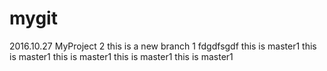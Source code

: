 # mygit
2016.10.27
MyProject
2
this is a new branch
1
fdgdfsgdf
this is master1
this is master1
this is master1
this is master1
this is master1